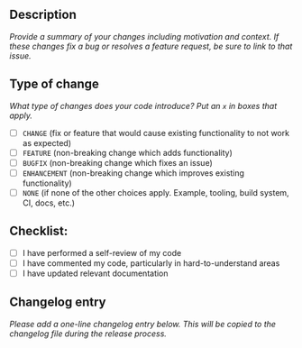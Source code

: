 ## Description

_Provide a summary of your changes including motivation and context.
If these changes fix a bug or resolves a feature request, be sure to link to that issue._



## Type of change

_What type of changes does your code introduce? Put an `x` in boxes that apply._

- [ ] `CHANGE` (fix or feature that would cause existing functionality to not work as expected)
- [ ] `FEATURE` (non-breaking change which adds functionality)
- [ ] `BUGFIX` (non-breaking change which fixes an issue)
- [ ] `ENHANCEMENT` (non-breaking change which improves existing functionality)
- [ ] `NONE` (if none of the other choices apply. Example, tooling, build system, CI, docs, etc.)

## Checklist:

- [ ] I have performed a self-review of my code
- [ ] I have commented my code, particularly in hard-to-understand areas
- [ ] I have updated relevant documentation

## Changelog entry

_Please add a one-line changelog entry below. This will be copied to the changelog file during the release process._

<!-- 
Your release note should be written in clear and straightforward sentences. Most often, users aren't familiar with
the technical details of your PR, so consider what they need to know when you write your release note.

Some brief examples of release notes:
- Fixed a bug causing Field Book to crash when collecting categorical data.
- Added a new option to enable a sound when data is deleted.
- Modified the behavior trait drag and drop behavior.
-->

```release-note

```